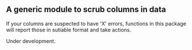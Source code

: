 ## A generic module to scrub columns in data

If your columns are suspected to have 'X' errors, functions in this package will report those in sutiable format and take actions.

Under development.


